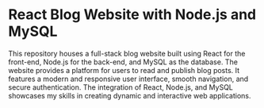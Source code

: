 # React Blog Website with Node.js and MySQL

This repository houses a full-stack blog website built using React for the front-end, Node.js for the back-end, and MySQL as the database. The website provides a platform for users to read and publish blog posts. It features a modern and responsive user interface, smooth navigation, and secure authentication. The integration of React, Node.js, and MySQL showcases my skills in creating dynamic and interactive web applications.
